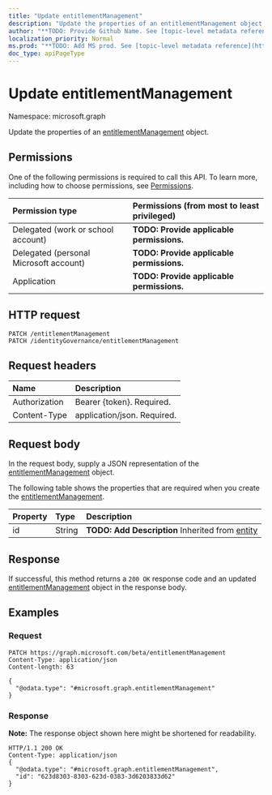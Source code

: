 ```yaml
---
title: "Update entitlementManagement"
description: "Update the properties of an entitlementManagement object."
author: "**TODO: Provide Github Name. See [topic-level metadata reference](https://msgo.azurewebsites.net/add/document/guidelines/metadata.html#topic-level-metadata)**"
localization_priority: Normal
ms.prod: "**TODO: Add MS prod. See [topic-level metadata reference](https://msgo.azurewebsites.net/add/document/guidelines/metadata.html#topic-level-metadata)**"
doc_type: apiPageType
---
```


# Update entitlementManagement
Namespace: microsoft.graph

Update the properties of an [entitlementManagement](../resources/entitlementmanagement.md) object.

## Permissions
One of the following permissions is required to call this API. To learn more, including how to choose permissions, see [Permissions](/concepts/permissions-reference.md).

|Permission type|Permissions (from most to least privileged)|
|:---|:---|
|Delegated (work or school account)|**TODO: Provide applicable permissions.**|
|Delegated (personal Microsoft account)|**TODO: Provide applicable permissions.**|
|Application|**TODO: Provide applicable permissions.**|

## HTTP request

<!-- {
  "blockType": "ignored"
}
-->
``` http
PATCH /entitlementManagement
PATCH /identityGovernance/entitlementManagement
```

## Request headers
|Name|Description|
|:---|:---|
|Authorization|Bearer {token}. Required.|
|Content-Type|application/json. Required.|

## Request body
In the request body, supply a JSON representation of the [entitlementManagement](../resources/entitlementmanagement.md) object.

The following table shows the properties that are required when you create the [entitlementManagement](../resources/entitlementmanagement.md).

|Property|Type|Description|
|:---|:---|:---|
|id|String|**TODO: Add Description** Inherited from [entity](../resources/entity.md)|



## Response

If successful, this method returns a `200 OK` response code and an updated [entitlementManagement](../resources/entitlementmanagement.md) object in the response body.

## Examples

### Request
<!-- {
  "blockType": "request",
  "name": "update_entitlementmanagement"
}
-->
``` http
PATCH https://graph.microsoft.com/beta/entitlementManagement
Content-Type: application/json
Content-length: 63

{
  "@odata.type": "#microsoft.graph.entitlementManagement"
}
```


### Response
**Note:** The response object shown here might be shortened for readability.
<!-- {
  "blockType": "response",
  "truncated": true
}
-->
``` http
HTTP/1.1 200 OK
Content-Type: application/json
{
  "@odata.type": "#microsoft.graph.entitlementManagement",
  "id": "623d8303-8303-623d-0383-3d6203833d62"
}
```

